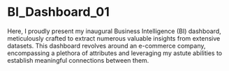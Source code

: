 # BI_Dashboard_01
Here, I proudly present my inaugural Business Intelligence (BI) dashboard, meticulously crafted to extract numerous valuable insights from extensive datasets. This dashboard revolves around an e-commerce company, encompassing a plethora of attributes and leveraging my astute abilities to establish meaningful connections between them.
